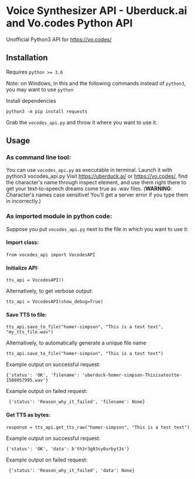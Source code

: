 # Voice Synthesizer API - Uberduck.ai and Vo.codes Python API

Unofficial Python3 API for https://vo.codes/

## Installation
Requires `python >= 3.6`


Note: on Windows, in this and the following commands instead of `python3`, you may want to use `python`

Install dependencies

    python3 -m pip install requests
Grab the `vocodes_api.py` and throw it where you want to use it.

## Usage
### As command line tool:
You can use `vocodes_api.py` as executable in terminal. Launch it with
    python3 vocodes_api.py
 Visit https://uberduck.ai/ or https://vo.codes/, find the character's name through inspect element, and use them right there to get your text-to-speech dreams come true as .wav files. (**WARNING**: Character's names case sensitive! You'll get a server error if you type them in incorrectly.)
### As imported module in python code:

Suppose you put `vocodes_api.py` next to the file in which you want to use it:

#### Import class:

    from vocodes_api import VocodesAPI

#### Initialize API:

    tts_api = VocodesAPI()
Alternatively, to get verbose output:

    tts_api = VocodesAPI(show_debug=True)

#### Save TTS to file:

    tts_api.save_to_file("homer-simpson", "This is a test text", "my_tts_file.wav")
Alternatively, to automatically generate a unique file name

    tts_api.save_to_file("homer-simpson", "This is a test text")
Example output on successful request: 


    {'status': 'OK', 'filename': 'uberduck-homer-simpson-Thisisatestte-1588057995.wav'}
Example output on failed request: 

     {'status': 'Reason_why_it_failed', 'filename': None}
#### Get TTS as bytes:

    response = tts_api.get_tts_raw("homer-simpson", "This is a test text")
Example output on successful request: 


    {'status': 'OK', 'data': b'th3r3g03sy0urbyt3s'}
Example output on failed request: 

     {'status': 'Reason_why_it_failed', 'data': None}
